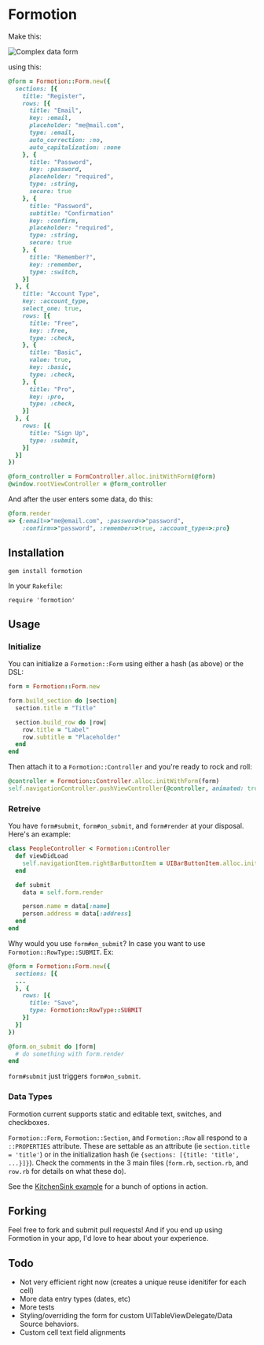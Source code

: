 # Formotion

Make this:

![Complex data form](http://i.imgur.com/TMwXI.png)

using this:

```ruby
@form = Formotion::Form.new({
  sections: [{
    title: "Register",
    rows: [{
      title: "Email",
      key: :email,
      placeholder: "me@mail.com",
      type: :email,
      auto_correction: :no,
      auto_capitalization: :none
    }, {
      title: "Password",
      key: :password,
      placeholder: "required",
      type: :string,
      secure: true
    }, {
      title: "Password",
      subtitle: "Confirmation"
      key: :confirm,
      placeholder: "required",
      type: :string,
      secure: true
    }, {
      title: "Remember?",
      key: :remember,
      type: :switch,
    }]
  }, {
    title: "Account Type",
    key: :account_type,
    select_one: true,
    rows: [{
      title: "Free",
      key: :free,
      type: :check,
    }, {
      title: "Basic",
      value: true,
      key: :basic,
      type: :check,
    }, {
      title: "Pro",
      key: :pro,
      type: :check,
    }]
  }, {
    rows: [{
      title: "Sign Up",
      type: :submit,
    }]
  }]
})

@form_controller = FormController.alloc.initWithForm(@form)
@window.rootViewController = @form_controller
```

And after the user enters some data, do this:

```ruby
@form.render
=> {:email=>"me@email.com", :password=>"password", 
    :confirm=>"password", :remember=>true, :account_type=>:pro}
```

## Installation

`gem install formotion`

In your `Rakefile`:

`require 'formotion'`

## Usage

### Initialize

You can initialize a `Formotion::Form` using either a hash (as above) or the DSL:

```ruby
form = Formotion::Form.new

form.build_section do |section|
  section.title = "Title"

  section.build_row do |row|
    row.title = "Label"
    row.subtitle = "Placeholder"
  end
end
```

Then attach it to a `Formotion::Controller` and you're ready to rock and roll:

```ruby
@controller = Formotion::Controller.alloc.initWithForm(form)
self.navigationController.pushViewController(@controller, animated: true)
```

### Retreive

You have `form#submit`, `form#on_submit`, and `form#render` at your disposal. Here's an example:

```ruby
class PeopleController < Formotion::Controller
  def viewDidLoad
    self.navigationItem.rightBarButtonItem = UIBarButtonItem.alloc.initWithBarButtonSystemItem(UIBarButtonSystemItemSave, target:self, action:'submit')
  end

  def submit
    data = self.form.render

    person.name = data[:name]
    person.address = data[:address]
  end
end
```

Why would you use `form#on_submit`? In case you want to use `Formotion::RowType::SUBMIT`. Ex:

```ruby
@form = Formotion::Form.new({
  sections: [{
  ...
  }, {
    rows: [{
      title: "Save",
      type: Formotion::RowType::SUBMIT
    }]
  }]
})

@form.on_submit do |form|
  # do something with form.render
end
```

`form#submit` just triggers `form#on_submit`.

### Data Types

Formotion current supports static and editable text, switches, and checkboxes.

`Formotion::Form`, `Formotion::Section`, and `Formotion::Row` all respond to a `::PROPERTIES` attribute. These are settable as an attribute (ie `section.title = 'title'`) or in the initialization hash (ie `{sections: [{title: 'title', ...}]}`). Check the comments in the 3 main files (`form.rb`, `section.rb`, and `row.rb` for details on what these do).

See the [KitchenSink example](https://github.com/clayallsopp/formotion/tree/master/examples/KitchenSink) for a bunch of options in action.

## Forking

Feel free to fork and submit pull requests! And if you end up using Formotion in your app, I'd love to hear about your experience.

## Todo

- Not very efficient right now (creates a unique reuse idenitifer for each cell)
- More data entry types (dates, etc)
- More tests
- Styling/overriding the form for custom UITableViewDelegate/Data Source behaviors.
- Custom cell text field alignments